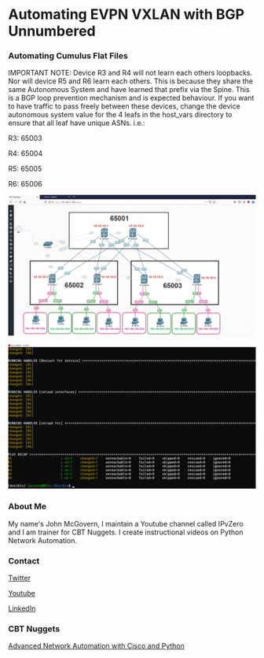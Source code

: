 # Automating EVPN VXLAN with BGP Unnumbered

### Automating Cumulus Flat Files

IMPORTANT NOTE: Device R3 and R4 will not learn each others loopbacks. Nor will device R5 and R6 learn each others.
This is because they share the same Autonomous System and have learned that prefix via the Spine. 
This is a BGP loop prevention mechanism and is expected behaviour. If you want to have traffic to pass freely between these devices, change the device autonomous system value for the 4 leafs in the host_vars directory to ensure that all leaf have unique ASNs.
i.e.:

R3: 65003

R4: 65004

R5: 65005

R6: 65006

![alt text](https://github.com/IPvZero/EVPN-VXLAN-Cumulus/blob/main/images/evpn.png?raw=true)

![alt text](https://github.com/IPvZero/EVPN-VXLAN-Cumulus/blob/main/images/evpn4.png?raw=true)


### About Me
My name's John McGovern, I maintain a Youtube channel called IPvZero and I am trainer for CBT Nuggets. 
I create instructional videos on Python Network Automation.

### Contact

[Twitter](https://twitter.com/IPvZero)

[Youtube](https://youtube.com/c/IPvZero)

[LinkedIn](https://www.linkedin.com/in/ipvzero)

### CBT Nuggets 

[Advanced Network Automation with Cisco and Python](http://learn.gg/adv-net)
